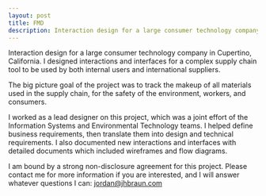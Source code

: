 ```yaml
---
layout: post
title: FMD
description: Interaction design for a large consumer technology company in Cupertino, California. I designed interactions and interfaces for a complex supply chain tool to be used by both internal users and international suppliers.
---
```


Interaction design for a large consumer technology company in Cupertino, California. I designed interactions and interfaces for a complex supply chain tool to be used by both internal users and international suppliers.

The big picture goal of the project was to track the makeup of all materials used in the supply chain, for the safety of the environment, workers, and consumers.

I worked as a lead designer on this project, which was a joint effort of the Information Systems and Environmental Technology teams. I helped define business requirements, then translate them into design and technical requirements. I also documented new interactions and interfaces with detailed documents which included wireframes and flow diagrams.

I am bound by a strong non-disclosure agreement for this project. Please contact me for more information if you are interested, and I will answer whatever questions I can: <a href="mailto:jordan@jhbraun.com">jordan@jhbraun.com</a>